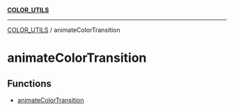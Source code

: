 [**COLOR_UTILS**](../README.md)

***

[COLOR_UTILS](../README.md) / animateColorTransition

# animateColorTransition

## Functions

- [animateColorTransition](functions/animateColorTransition.md)
